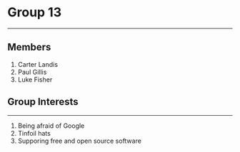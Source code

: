 # Group 13
----------
## Members
1. Carter Landis
2. Paul Gillis
3. Luke Fisher

## Group Interests
----------
1. Being afraid of Google
2. Tinfoil hats
3. Supporing free and open source software
